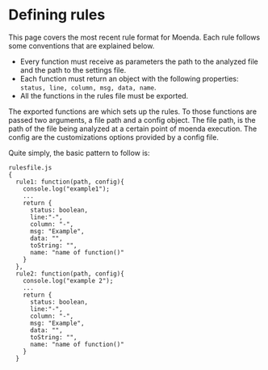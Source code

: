 # Defining rules
This page covers the most recent rule format for Moenda. Each rule follows some conventions that are explained below.

* Every function must receive as parameters the path to the analyzed file and the path to the settings file.
* Each function must return an object with the following properties: `status, line, column, msg, data, name`.
* All the functions in the rules file must be exported.

The exported functions are which sets up the rules. To those functions are passed two arguments, a file path and a config object. The file path, is the path of the file being analyzed at a certain point of moenda execution. The config are the customizations options provided by a config file.

Quite simply, the basic pattern to follow is:
```
rulesfile.js
{
  rule1: function(path, config){
    console.log("example1");
    ...
    return {
      status: boolean,
      line:"-",
      column: "-",
      msg: "Example",
      data: "",
      toString: "",
      name: "name of function()"
    }
  },
  rule2: function(path, config){
    console.log("example 2");
    ...
    return {
      status: boolean,
      line:"-",
      column: "-",
      msg: "Example",
      data: "", 
      toString: "",
      name: "name of function()"
    }
  }
```

